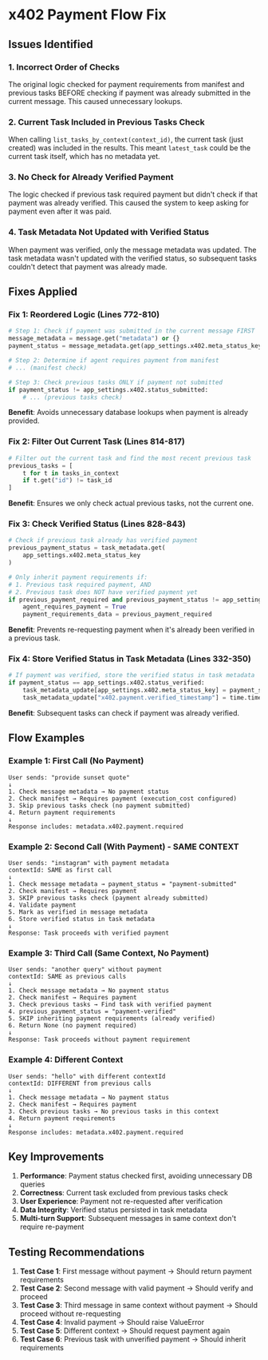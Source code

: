 # x402 Payment Flow Fix

## Issues Identified

### 1. **Incorrect Order of Checks**
The original logic checked for payment requirements from manifest and previous tasks BEFORE checking if payment was already submitted in the current message. This caused unnecessary lookups.

### 2. **Current Task Included in Previous Tasks Check**
When calling `list_tasks_by_context(context_id)`, the current task (just created) was included in the results. This meant `latest_task` could be the current task itself, which has no metadata yet.

### 3. **No Check for Already Verified Payment**
The logic checked if previous task required payment but didn't check if that payment was already verified. This caused the system to keep asking for payment even after it was paid.

### 4. **Task Metadata Not Updated with Verified Status**
When payment was verified, only the message metadata was updated. The task metadata wasn't updated with the verified status, so subsequent tasks couldn't detect that payment was already made.

## Fixes Applied

### Fix 1: Reordered Logic (Lines 772-810)
```python
# Step 1: Check if payment was submitted in the current message FIRST
message_metadata = message.get("metadata") or {}
payment_status = message_metadata.get(app_settings.x402.meta_status_key)

# Step 2: Determine if agent requires payment from manifest
# ... (manifest check)

# Step 3: Check previous tasks ONLY if payment not submitted
if payment_status != app_settings.x402.status_submitted:
    # ... (previous tasks check)
```

**Benefit**: Avoids unnecessary database lookups when payment is already provided.

### Fix 2: Filter Out Current Task (Lines 814-817)
```python
# Filter out the current task and find the most recent previous task
previous_tasks = [
    t for t in tasks_in_context 
    if t.get("id") != task_id
]
```

**Benefit**: Ensures we only check actual previous tasks, not the current one.

### Fix 3: Check Verified Status (Lines 828-843)
```python
# Check if previous task already has verified payment
previous_payment_status = task_metadata.get(
    app_settings.x402.meta_status_key
)

# Only inherit payment requirements if:
# 1. Previous task required payment, AND
# 2. Previous task does NOT have verified payment yet
if previous_payment_required and previous_payment_status != app_settings.x402.status_verified:
    agent_requires_payment = True
    payment_requirements_data = previous_payment_required
```

**Benefit**: Prevents re-requesting payment when it's already been verified in a previous task.

### Fix 4: Store Verified Status in Task Metadata (Lines 332-350)
```python
# If payment was verified, store the verified status in task metadata
if payment_status == app_settings.x402.status_verified:
    task_metadata_update[app_settings.x402.meta_status_key] = payment_status
    task_metadata_update["x402.payment.verified_timestamp"] = time.time()
```

**Benefit**: Subsequent tasks can check if payment was already verified.

## Flow Examples

### Example 1: First Call (No Payment)
```
User sends: "provide sunset quote"
↓
1. Check message metadata → No payment status
2. Check manifest → Requires payment (execution_cost configured)
3. Skip previous tasks check (no payment submitted)
4. Return payment requirements
↓
Response includes: metadata.x402.payment.required
```

### Example 2: Second Call (With Payment) - SAME CONTEXT
```
User sends: "instagram" with payment metadata
contextId: SAME as first call
↓
1. Check message metadata → payment_status = "payment-submitted"
2. Check manifest → Requires payment
3. SKIP previous tasks check (payment already submitted)
4. Validate payment
5. Mark as verified in message metadata
6. Store verified status in task metadata
↓
Response: Task proceeds with verified payment
```

### Example 3: Third Call (Same Context, No Payment)
```
User sends: "another query" without payment
contextId: SAME as previous calls
↓
1. Check message metadata → No payment status
2. Check manifest → Requires payment
3. Check previous tasks → Find task with verified payment
4. previous_payment_status = "payment-verified"
5. SKIP inheriting payment requirements (already verified)
6. Return None (no payment required)
↓
Response: Task proceeds without payment requirement
```

### Example 4: Different Context
```
User sends: "hello" with different contextId
contextId: DIFFERENT from previous calls
↓
1. Check message metadata → No payment status
2. Check manifest → Requires payment
3. Check previous tasks → No previous tasks in this context
4. Return payment requirements
↓
Response includes: metadata.x402.payment.required
```

## Key Improvements

1. **Performance**: Payment status checked first, avoiding unnecessary DB queries
2. **Correctness**: Current task excluded from previous tasks check
3. **User Experience**: Payment not re-requested after verification
4. **Data Integrity**: Verified status persisted in task metadata
5. **Multi-turn Support**: Subsequent messages in same context don't require re-payment

## Testing Recommendations

1. **Test Case 1**: First message without payment → Should return payment requirements
2. **Test Case 2**: Second message with valid payment → Should verify and proceed
3. **Test Case 3**: Third message in same context without payment → Should proceed without re-requesting
4. **Test Case 4**: Invalid payment → Should raise ValueError
5. **Test Case 5**: Different context → Should request payment again
6. **Test Case 6**: Previous task with unverified payment → Should inherit requirements
